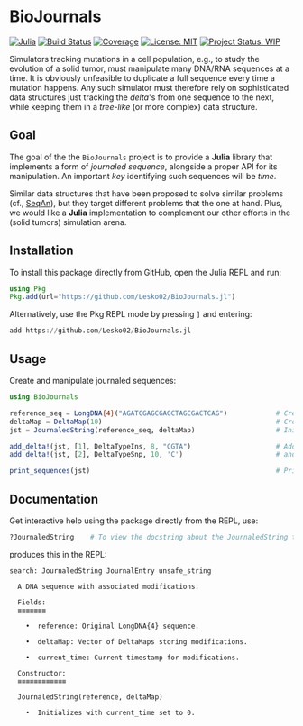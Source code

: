 # BioJournals

[![Julia](https://img.shields.io/badge/Julia-1.11.1-blue)](https://julialang.org/)
[![Build Status](https://github.com/Lesko02/BioJournals.jl/actions/workflows/CI.yml/badge.svg?branch=main)](https://github.com/Lesko02/BioJournals.jl/actions/workflows/CI.yml?query=branch%3Amain)
[![Coverage](https://codecov.io/gh/Lesko02/BioJournals.jl/branch/main/graph/badge.svg)](https://codecov.io/gh/Lesko02/BioJournals.jl)
[![License: MIT](https://img.shields.io/badge/License-MIT-yellow.svg)](https://opensource.org/licenses/MIT)
[![Project Status: WIP](https://www.repostatus.org/badges/latest/wip.svg)](https://www.repostatus.org/#wip)

Simulators tracking mutations in a cell population, e.g., to study the
evolution of a solid tumor, must manipulate many DNA/RNA sequences at
a time.  It is obviously unfeasible to duplicate a full sequence every
time a mutation happens.  Any such simulator must therefore rely
on sophisticated data structures just tracking the *delta*'s from one
sequence to the next, while keeping them in a *tree-like* (or more
complex) data structure.


## Goal

The goal of the the `BioJournals` project is to provide a **Julia**
library that implements a form of *journaled sequence*, alongside a
proper API for its manipulation.  An important *key* identifying such
sequences will be *time*.

Similar data structures that have been proposed to solve similar
problems (cf., [SeqAn](https://www.seqan.de/data-structures/)), but
they target different problems that the one at hand.  Plus, we would
like a **Julia** implementation to complement our other efforts in the
(solid tumors) simulation arena.


## Installation

To install this package directly from GitHub, open the Julia REPL and 
run:  

```julia  
using Pkg  
Pkg.add(url="https://github.com/Lesko02/BioJournals.jl")  
```

Alternatively, use the Pkg REPL mode by pressing `]` and entering:

```julia
add https://github.com/Lesko02/BioJournals.jl
```


## Usage

Create and manipulate journaled sequences:

```julia  
using BioJournals

reference_seq = LongDNA{4}("AGATCGAGCGAGCTAGCGACTCAG")            # Creating a reference sequence
deltaMap = DeltaMap(10)                                           # Creating a DeltaMap object
jst = JournaledString(reference_seq, deltaMap)                    # Inizialization

add_delta!(jst, [1], DeltaTypeIns, 8, "CGTA")                     # Adding deltas such as Insertions
add_delta!(jst, [2], DeltaTypeSnp, 10, 'C')                       # and Permutations

print_sequences(jst)                                              # Printing the modified sequences
```

## Documentation

Get interactive help using the package directly from the REPL, use:

```julia
?JournaledString    # To view the docstring about the JournaledString type
```

produces this in the REPL:

```console
search: JournaledString JournalEntry unsafe_string

  A DNA sequence with associated modifications.

  Fields:
  ≡≡≡≡≡≡≡

    •  reference: Original LongDNA{4} sequence.

    •  deltaMap: Vector of DeltaMaps storing modifications.

    •  current_time: Current timestamp for modifications.

  Constructor:
  ≡≡≡≡≡≡≡≡≡≡≡≡

  JournaledString(reference, deltaMap)

    •  Initializes with current_time set to 0.
```
